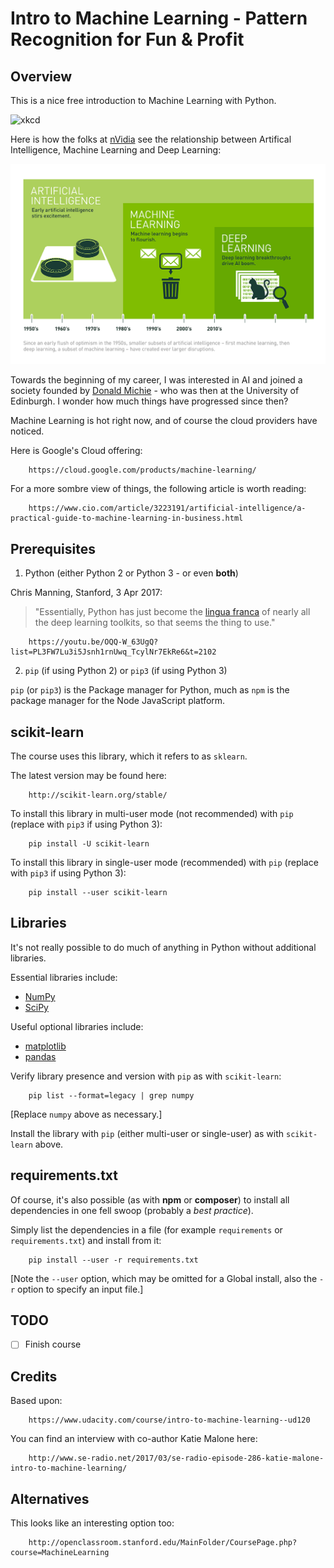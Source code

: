 # Intro to Machine Learning - Pattern Recognition for Fun & Profit

## Overview

This is a nice free introduction to Machine Learning with Python.

![xkcd](https://imgs.xkcd.com/comics/machine_learning.png)

Here is how the folks at [nVidia](https://blogs.nvidia.com/blog/2016/07/29/whats-difference-artificial-intelligence-machine-learning-deep-learning-ai/) see the relationship between Artifical Intelligence, Machine Learning and Deep Learning:

![AI_versus_ML_versus_Deep_Learning](/images/Deep_Learning_Icons_R5_PNG.jpg.png)

Towards the beginning of my career, I was interested in AI and joined a society founded by [Donald Michie](https://www.theguardian.com/science/2007/jul/10/uk.obituaries1) - who was then at the University of Edinburgh. I wonder how much things have progressed since then?

Machine Learning is hot right now, and of course the cloud providers have noticed.

Here is Google's Cloud offering:

        https://cloud.google.com/products/machine-learning/

For a more sombre view of things, the following article is worth reading:

        https://www.cio.com/article/3223191/artificial-intelligence/a-practical-guide-to-machine-learning-in-business.html

## Prerequisites

1. Python (either Python 2 or Python 3 - or even __both__)

Chris Manning, Stanford, 3 Apr 2017:

> "Essentially, Python has just become the [lingua franca](https://en.wikipedia.org/wiki/Lingua_franca) of nearly all the
> deep learning toolkits, so that seems the thing to use."

        https://youtu.be/OQQ-W_63UgQ?list=PL3FW7Lu3i5Jsnh1rnUwq_TcylNr7EkRe6&t=2102

2. `pip` (if using Python 2) or `pip3` (if using Python 3)

`pip` (or `pip3`) is the Package manager for Python, much as `npm` is the package manager for the Node JavaScript platform.

## scikit-learn

The course uses this library, which it refers to as `sklearn`.

The latest version may be found here:

        http://scikit-learn.org/stable/

To install this library in multi-user mode (not recommended) with `pip` (replace with `pip3` if using Python 3):

        pip install -U scikit-learn

To install this library in single-user mode (recommended) with `pip` (replace with `pip3` if using Python 3):

        pip install --user scikit-learn

## Libraries

It's not really possible to do much of anything in Python without additional libraries.

Essential libraries include:

* [NumPy](http://www.numpy.org/)
* [SciPy](https://www.scipy.org/index.html)

Useful optional libraries include:

* [matplotlib](https://matplotlib.org/)
* [pandas](http://pandas.pydata.org/)

Verify library presence and version with `pip` as with `scikit-learn`:

        pip list --format=legacy | grep numpy

[Replace `numpy` above as necessary.]

Install the library with `pip` (either multi-user or single-user) as with `scikit-learn` above.

## requirements.txt

Of course, it's also possible (as with __npm__ or __composer__) to install all dependencies in one fell swoop (probably a _best practice_).

Simply list the dependencies in a file (for example `requirements` or `requirements.txt`) and install from it:

        pip install --user -r requirements.txt

[Note the `--user` option, which may be omitted for a Global install, also the `-r` option to specify an input file.]

## TODO

- [ ] Finish course

## Credits

Based upon:

        https://www.udacity.com/course/intro-to-machine-learning--ud120

You can find an interview with co-author Katie Malone here:

        http://www.se-radio.net/2017/03/se-radio-episode-286-katie-malone-intro-to-machine-learning/

## Alternatives

This looks like an interesting option too:

        http://openclassroom.stanford.edu/MainFolder/CoursePage.php?course=MachineLearning

